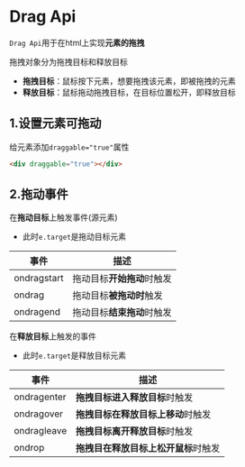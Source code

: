 # Drag Api

`Drag Api`用于在html上实现**元素的拖拽**

拖拽对象分为拖拽目标和释放目标

- **拖拽目标**：鼠标按下元素，想要拖拽该元素，即被拖拽的元素
- **释放目标**：鼠标拖动拖拽目标，在目标位置松开，即释放目标

## 1.设置元素可拖动

给元素添加`draggable="true"`属性

```html
<div draggable="true"></div>
```

## 2.拖动事件

在**拖动目标**上触发事件(源元素)

- 此时`e.target`是拖动目标元素

| 事件        | 描述                       |
| ----------- | -------------------------- |
| ondragstart | 拖动目标**开始拖动**时触发 |
| ondrag      | 拖动目标**被拖动时**触发   |
| ondragend   | 拖动目标**结束拖动**时触发 |

在**释放目标**上触发的事件

- 此时`e.target`是释放目标元素

| 事件        | 描述                                 |
| ----------- | ------------------------------------ |
| ondragenter | **拖拽目标进入释放目标**时触发       |
| ondragover  | **拖拽目标在释放目标上移动**时触发   |
| ondragleave | **拖拽目标离开释放目标**时触发       |
| ondrop      | **拖拽目在释放目标上松开鼠标**时触发 |

